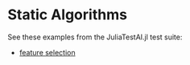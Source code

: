 # Static Algorithms

See these examples from the JuliaTestAI.jl test suite:

- [feature
  selection](https://github.com/JuliaAI/LearnTestAPI.jl/blob/dev/src/learners/static_algorithms.jl)



